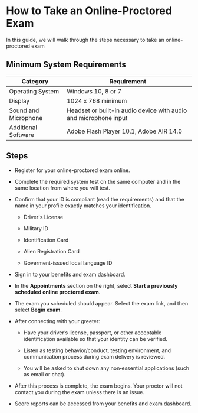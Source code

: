 # How to Take an Online-Proctored Exam

In this guide, we will walk through the steps necessary to take an online-proctored exam 

## Minimum System Requirements

| Category | Requirement |
| --- | --- |
| Operating System | Windows 10, 8 or 7 |
| Display | 1024 x 768 minimum |
| Sound and Microphone | Headset or built-in audio device with audio and microphone input |
| Additional Software | Adobe Flash Player 10.1, Adobe AIR 14.0 |

## Steps

- Register for your online-proctored exam online.

- Complete the required system test on the same computer and in the same location from where you will test.

- Confirm that your ID is compliant (read the requirements) and that the name in your profile exactly matches your identification.

  - Driver's License
  
  - Military ID
  
  - Identification Card
  
  - Alien Registration Card
  
  - Goverment-issued local language ID

- Sign in to your benefits and exam dashboard.

- In the **Appointments** section on the right, select **Start a previously scheduled online proctored exam**.

- The exam you scheduled should appear. Select the exam link, and then select **Begin exam**.

- After connecting with your greeter:

  - Have your driver’s license, passport, or other acceptable identification available so that your identity can be verified.

  - Listen as testing behavior/conduct, testing environment, and communication process during exam delivery is reviewed.

  - You will be asked to shut down any non‐essential applications (such as email or chat).
  
- After this process is complete, the exam begins. Your proctor will not contact you during the exam unless there is an issue.

- Score reports can be accessed from your benefits and exam dashboard.
